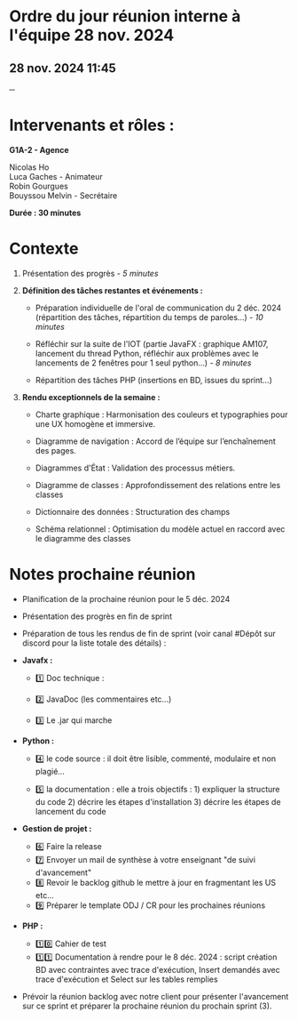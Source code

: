 # **Ordre du jour réunion interne à l'équipe 28 nov. 2024**

## 28 nov. 2024 11:45

**─**

# **Intervenants et rôles :** 

**G1A-2 \- Agence**

Nicolas Ho  
Luca Gaches \- Animateur  
Robin Gourgues  
Bouyssou Melvin \- Secrétaire

**Durée : 30 minutes**

# **Contexte**

1. Présentation des progrès *\- 5 minutes*

2. **Définition des tâches restantes et événements :** 

   * Préparation individuelle de l'oral de communication du 2 déc. 2024 (répartition des tâches, répartition du temps de paroles…) *\- 10 minutes*

   * Réfléchir sur la suite de l'IOT (partie JavaFX : graphique AM107, lancement du thread Python, réfléchir aux problèmes avec le lancements de 2 fenêtres pour 1 seul python…) *\- 8 minutes*

   * Répartition des tâches PHP (insertions en BD, issues du sprint…)

3. **Rendu exceptionnels de la semaine :**

   * Charte graphique : Harmonisation des couleurs et typographies pour une UX homogène et immersive.

   * Diagramme de navigation : Accord de l’équipe sur l’enchaînement des pages. 

   * Diagrammes d'État : Validation des processus métiers. 

   * Diagramme de classes : Approfondissement des relations entre les classes

   * Dictionnaire des données : Structuration des champs 

   * Schéma relationnel : Optimisation du modèle actuel en raccord avec le diagramme des classes

     

# **Notes prochaine réunion**

* Planification de la prochaine réunion pour le 5 déc. 2024

* Présentation des progrès en fin de sprint

* Préparation de tous les rendus de fin de sprint (voir canal \#Dépôt sur discord pour la liste totale des détails) :

- **Javafx :**

  - 1️⃣ Doc technique :

  - 2️⃣ JavaDoc (les commentaires etc...)

  - 3️⃣ Le .jar qui marche

- **Python :**

  - 4️⃣ le code source : il doit être lisible, commenté, modulaire et non plagié…

  - 5️⃣ la documentation : elle a trois objectifs : 1\) expliquer la structure du code 2\) décrire les étapes d'installation 3\) décrire les étapes de lancement du code  
- **Gestion de projet :**  
  - 6️⃣ Faire la release  
  - 7️⃣ Envoyer un mail de synthèse à votre enseignant "de suivi d'avancement"  
  - 8️⃣ Revoir le backlog github le mettre à jour en fragmentant les US etc…  
  - 9️⃣ Préparer le template ODJ / CR pour les prochaines réunions  
- **PHP :**  
  - 1️⃣0️⃣ Cahier de test  
  - 1️⃣1️⃣ Documentation à rendre pour le 8 déc. 2024 : script création BD avec contraintes avec trace d'exécution, Insert demandés avec trace d'exécution et Select sur les tables remplies

* Prévoir la réunion backlog avec notre client pour présenter l'avancement sur ce sprint et préparer la prochaine réunion du prochain sprint (3).

